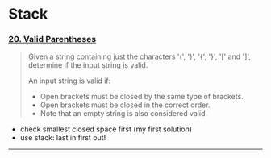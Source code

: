 # Stack

### [20. Valid Parentheses](https://leetcode.com/problems/valid-parentheses/)

> Given a string containing just the characters '(', ')', '{', '}', '[' and ']', determine if the input string is valid.
>
> An input string is valid if:
> * Open brackets must be closed by the same type of brackets.
> * Open brackets must be closed in the correct order.
> * Note that an empty string is also considered valid.

* check smallest closed space first (my first solution)
* use stack: last in first out!

*** 
